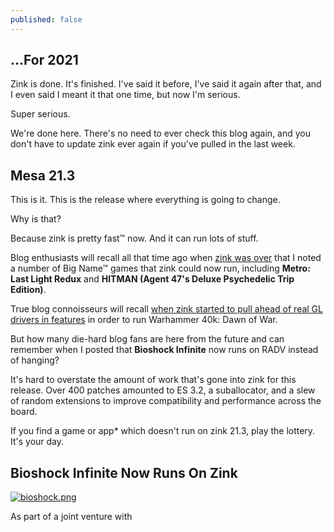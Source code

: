 ```yaml
---
published: false
---
```

## ...For 2021

Zink is done. It's finished. I've said it before, I've said it again after that, and I even said I meant it that one time, but now I'm serious.

Super serious.

We're done here. There's no need to ever check this blog again, and you don't have to update zink ever again if you've pulled in the last week.

## Mesa 21.3
This is it. This is the release where everything is going to change.

Why is that?

Because zink is pretty fast™ now. And it can run lots of stuff.

Blog enthusiasts will recall all that time ago when [zink was over]({{site.url}}/zink-is-over) that I noted a number of Big Name™ games that zink could now run, including **Metro: Last Light Redux** and **HITMAN (Agent 47's Deluxe Psychedelic Trip Edition)**.

True blog connoisseurs will recall [when zink started to pull ahead of real GL drivers in features]({{site.url}}/a-brief-respite) in order to run Warhammer 40k: Dawn of War.

But how many die-hard blog fans are here from the future and can remember when I posted that **Bioshock Infinite** now runs on RADV instead of hanging?

It's hard to overstate the amount of work that's gone into zink for this release. Over 400 patches amounted to ES 3.2, a suballocator, and a slew of random extensions to improve compatibility and performance across the board.

If you find a game or app* which doesn't run on zink 21.3, play the lottery. It's your day.

## Bioshock Infinite Now Runs On Zink

[![bioshock.png]({{site.url}}/assets/bioshock.png)]({{site.url}}/assets/bioshock.png)

As part of a joint venture with 